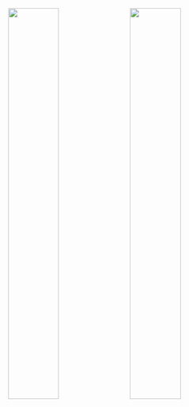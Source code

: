 <div class='container'>
<img style="height: auto; width: 45%;" class="img" src="https://github-readme-stats.vercel.app/api?username=et-learns-to-code&theme=radical&hide_rank=true" />
&nbsp;
&nbsp;
<img style="height: auto; width: 45%;" class="img" src="https://github-readme-stats.vercel.app/api/top-langs/?username=et-learns-to-code&layout=compact&theme=radical&hide=roff&langs_count=5" /></div>
</div>

